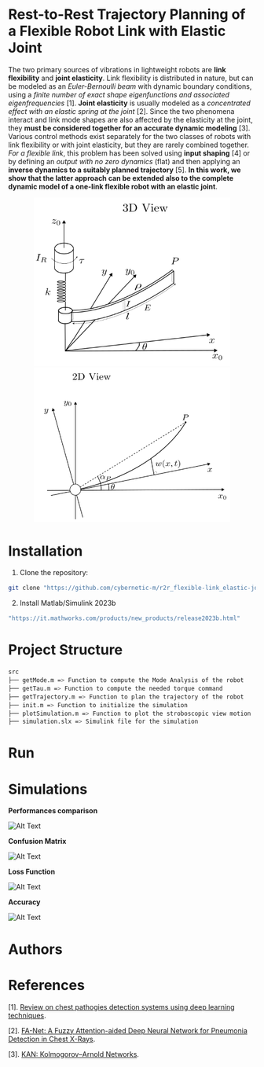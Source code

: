 #  Rest-to-Rest Trajectory Planning of a Flexible Robot Link with Elastic Joint

The two primary sources of vibrations in lightweight robots are **link flexibility** and **joint elasticity**. Link flexibility is distributed in nature, but can be modeled as an *Euler-Bernoulli beam* with dynamic boundary conditions, using a *finite number of exact shape eigenfunctions and associated eigenfrequencies* [1]. **Joint elasticity** is usually modeled as a *concentrated effect with an elastic spring at the joint* [2].
Since the two phenomena interact and link mode shapes are also affected by the elasticity at the joint, they **must be considered together for an accurate dynamic modeling** [3]. Various control methods exist separately for the two classes of robots with link flexibility or with joint elasticity, but they are rarely combined together. *For a flexible link*, this problem has been solved using **input shaping** [4] or by defining an *output with no zero dynamics* (flat) and then applying an **inverse dynamics to a suitably planned trajectory** [5]. **In this work, we show that the latter approach can be extended also to the complete dynamic model of a one-link flexible robot with an elastic joint**.

<p align="center">
  <img src="/images/system_3D.png" alt="Image 1" width="400"/>
  <img src="/images/system_2D.png" alt="Image 2" width="400"/>
</p>

# Installation
1. Clone the repository:  
 ```sh 
 git clone "https://github.com/cybernetic-m/r2r_flexible-link_elastic-joint.git"
 ```
2. Install Matlab/Simulink 2023b
 ```sh 
 "https://it.mathworks.com/products/new_products/release2023b.html"
 ```

# Project Structure 

```sh 
src
├── getMode.m => Function to compute the Mode Analysis of the robot
├── getTau.m => Function to compute the needed torque command
├── getTrajectory.m => Function to plan the trajectory of the robot
├── init.m => Function to initialize the simulation
├── plotSimulation.m => Function to plot the stroboscopic view motion
├── simulation.slx => Simulink file for the simulation
```
    
# Run


# Simulations


**Performances comparison**

<img src="images/tab_no_prep.png" alt="Alt Text" width="300">


**Confusion Matrix**

<img src="images/cm.png" alt="Alt Text" width="400">


**Loss Function**

<img src="images/loss.png" alt="Alt Text" width="400">


**Accuracy**

<img src="images/acc.png" alt="Alt Text" width="400">

# Authors



# References
[1]. [Review on chest pathogies detection systems using deep learning techniques](https://link.springer.com/article/10.1007/s10462-023-10457-9#Abs1).

[2]. [FA-Net: A Fuzzy Attention-aided Deep Neural Network for Pneumonia Detection in Chest X-Rays](https://arxiv.org/pdf/2406.15117).

[3]. [KAN: Kolmogorov–Arnold Networks](https://arxiv.org/pdf/2404.19756).
